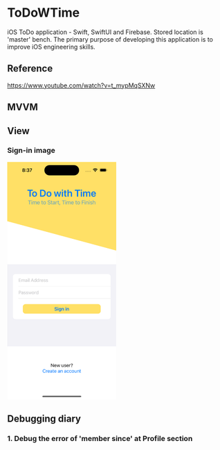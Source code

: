 # ToDoWTime
iOS ToDo application - Swift, SwiftUI and Firebase. Stored location is 'master' bench. The primary purpose of developing this application is to improve iOS engineering skills. 

## Reference
https://www.youtube.com/watch?v=t_mypMqSXNw

## MVVM 

## View

### Sign-in image 
<img src="https://github.com/yunmil/ToDoWTime/blob/main/readme-assests/Simulator%20Screenshot%20-%20iPhone%2014%20Pro%20-%202023-07-30%20at%2020.37.38.png" width ="50%" >

## Debugging diary

### 1. Debug the error of 'member since' at Profile section 







